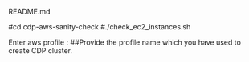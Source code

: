 

README.md

#cd cdp-aws-sanity-check
#./check_ec2_instances.sh

  Enter aws profile :     ##Provide the profile name which you have used to create CDP cluster.
